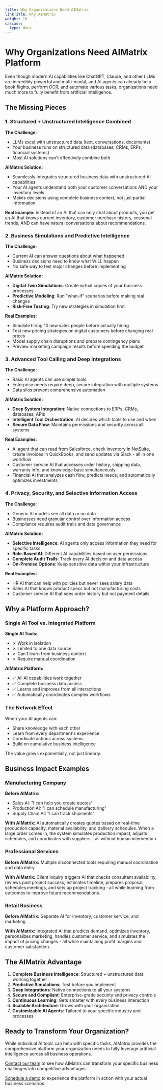 ```yaml
---
title: Why Organizations Need AIMatrix
linkTitle: Why AIMatrix
weight: 10
cascade:
  type: docs
---
```


# Why Organizations Need AIMatrix Platform

Even though modern AI capabilities like ChatGPT, Claude, and other LLMs are incredibly powerful and multi-modal, and AI agents can already help book flights, perform OCR, and automate various tasks, organizations need much more to fully benefit from artificial intelligence.

## The Missing Pieces

### 1. Structured + Unstructured Intelligence Combined

**The Challenge:**
- LLMs excel with unstructured data (text, conversations, documents)
- Your business runs on structured data (databases, CRMs, ERPs, financial systems)
- Most AI solutions can't effectively combine both

**AIMatrix Solution:**
- Seamlessly integrates structured business data with unstructured AI capabilities
- Your AI agents understand both your customer conversations AND your inventory levels
- Makes decisions using complete business context, not just partial information

**Real Example:**
Instead of an AI that can only chat about products, you get an AI that knows current inventory, customer purchase history, seasonal trends, AND can have natural conversations about recommendations.

### 2. Business Simulations and Predictive Intelligence

**The Challenge:**
- Current AI can answer questions about what happened
- Business decisions need to know what WILL happen
- No safe way to test major changes before implementing

**AIMatrix Solution:**
- **Digital Twin Simulations**: Create virtual copies of your business processes
- **Predictive Modeling**: Run "what-if" scenarios before making real changes
- **Risk-Free Testing**: Try new strategies in simulation first

**Real Examples:**
- Simulate hiring 10 new sales people before actually hiring
- Test new pricing strategies on digital customers before changing real prices  
- Model supply chain disruptions and prepare contingency plans
- Preview marketing campaign results before spending the budget

### 3. Advanced Tool Calling and Deep Integrations

**The Challenge:**
- Basic AI agents can use simple tools
- Enterprise needs require deep, secure integration with multiple systems
- Data silos prevent comprehensive automation

**AIMatrix Solution:**
- **Deep System Integration**: Native connections to ERPs, CRMs, databases, APIs
- **Intelligent Tool Orchestration**: AI decides which tools to use and when
- **Secure Data Flow**: Maintains permissions and security across all systems

**Real Examples:**
- AI agent that can read from Salesforce, check inventory in NetSuite, create invoices in QuickBooks, and send updates via Slack - all in one workflow
- Customer service AI that accesses order history, shipping data, warranty info, and knowledge base simultaneously
- Financial AI that analyzes cash flow, predicts needs, and automatically optimizes investments

### 4. Privacy, Security, and Selective Information Access

**The Challenge:**
- Generic AI models see all data or no data
- Businesses need granular control over information access
- Compliance requires audit trails and data governance

**AIMatrix Solution:**
- **Selective Intelligence**: AI agents only access information they need for specific tasks
- **Role-Based AI**: Different AI capabilities based on user permissions
- **Complete Audit Trails**: Track every AI decision and data access
- **On-Premise Options**: Keep sensitive data within your infrastructure

**Real Examples:**
- HR AI that can help with policies but never sees salary data
- Sales AI that knows product specs but not manufacturing costs
- Customer service AI that sees order history but not payment details

## Why a Platform Approach?

### Single AI Tool vs. Integrated Platform

**Single AI Tools:**
- ✗ Work in isolation
- ✗ Limited to one data source
- ✗ Can't learn from business context
- ✗ Require manual coordination

**AIMatrix Platform:**
- ✅ All AI capabilities work together
- ✅ Complete business data access
- ✅ Learns and improves from all interactions
- ✅ Automatically coordinates complex workflows

### The Network Effect

When your AI agents can:
- Share knowledge with each other
- Learn from every department's experience
- Coordinate actions across systems
- Build on cumulative business intelligence

The value grows exponentially, not just linearly.

## Business Impact Examples

### Manufacturing Company
**Before AIMatrix:**
- Sales AI: "I can help you create quotes"
- Production AI: "I can schedule manufacturing"  
- Supply Chain AI: "I can track shipments"

**With AIMatrix:**
AI automatically creates quotes based on real-time production capacity, material availability, and delivery schedules. When a large order comes in, the system simulates production impact, adjusts schedules, and coordinates with suppliers - all without human intervention.

### Professional Services
**Before AIMatrix:**
Multiple disconnected tools requiring manual coordination and data entry.

**With AIMatrix:**
Client inquiry triggers AI that checks consultant availability, reviews past project success, estimates timeline, prepares proposal, schedules meetings, and sets up project tracking - all while learning from outcomes to improve future recommendations.

### Retail Business
**Before AIMatrix:**
Separate AI for inventory, customer service, and marketing.

**With AIMatrix:**
Integrated AI that predicts demand, optimizes inventory, personalizes marketing, handles customer service, and simulates the impact of pricing changes - all while maintaining profit margins and customer satisfaction.

## The AIMatrix Advantage

1. **Complete Business Intelligence**: Structured + unstructured data working together
2. **Predictive Simulations**: Test before you implement
3. **Deep Integrations**: Native connections to all your systems
4. **Secure and Compliant**: Enterprise-grade security and privacy controls
5. **Continuous Learning**: Gets smarter with every business interaction
6. **Scalable Architecture**: Grows with your organization
7. **Customizable AI Agents**: Tailored to your specific industry and processes

## Ready to Transform Your Organization?

While individual AI tools can help with specific tasks, AIMatrix provides the comprehensive platform your organization needs to fully leverage artificial intelligence across all business operations.

[Contact our team](/business/contact/) to see how AIMatrix can transform your specific business challenges into competitive advantages.

[Schedule a demo](/business/demo/) to experience the platform in action with your actual business scenarios.
